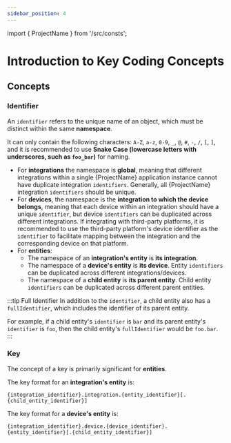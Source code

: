 ```yaml
---
sidebar_position: 4
---
```


import { ProjectName } from '/src/consts';

# Introduction to Key Coding Concepts

## Concepts

### Identifier
An `identifier` refers to the unique name of an object, which must be distinct within the same **namespace**.

It can only contain the following characters: `A-Z`, `a-z`, `0-9`, `_`, `@`, `#`, `-`, `/`, `[`, `]`, and it is recommended to use **Snake Case (lowercase letters with underscores, such as `foo_bar`)** for naming.

* For **integrations** the namespace is **global**, meaning that different integrations within a single {ProjectName} application instance cannot have duplicate integration `identifiers`. Generally, all {ProjectName} integration `identifiers` should be unique.
* For **devices**, the namespace is the **integration to which the device belongs**, meaning that each device within an integration should have a unique `identifier`, but device `identifiers` can be duplicated across different integrations. If integrating with third-party platforms, it is recommended to use the third-party platform's device identifier as the `identifier` to facilitate mapping between the integration and the corresponding device on that platform.
* For **entities**:
    * The namespace of an **integration's entity** is **its integration**.
    * The namespace of a **device's entity** is **its device**. Entity `identifiers` can be duplicated across different integrations/devices.
    * The namespace of a **child entity** is **its parent entity**. Child entity `identifiers` can be duplicated across different parent entities.

:::tip Full Identifier
In addition to the `identifier`, a child entity also has a `fullIdentifier`, which includes the identifier of its parent entity.

For example, if a child entity's `identifier` is `bar` and its parent entity's `identifier` is `foo`, then the child entity's `fullIdentifier` would be `foo.bar`.
:::

### Key

The concept of a key is primarily significant for **entities**.

The key format for an **integration's entity** is:
```
{integration_identifier}.integration.{entity_identifier}[.{child_entity_identifier}]
```
The key format for a **device's entity** is:
```
{integration_identifier}.device.{device_identifier}.{entity_identifier}[.{child_entity_identifier}]
```